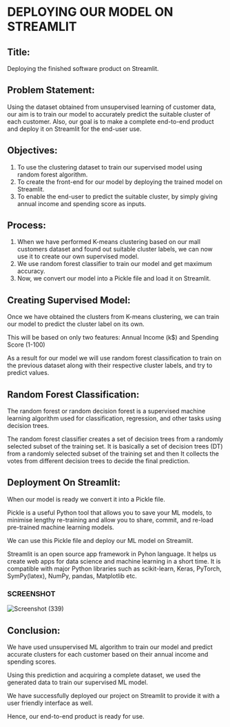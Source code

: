 # DEPLOYING OUR MODEL ON STREAMLIT

## **Title:**
Deploying the finished software product on Streamlit.

## **Problem Statement:**
Using the dataset obtained from unsupervised learning of customer data, our aim is to train our model to accurately predict the suitable cluster of each customer. Also, our goal is to make a complete end-to-end product and deploy it on Streamlit for the end-user use. 

## **Objectives:**

1. To use the clustering dataset to train our supervised model using random forest algorithm.
2. To create the front-end for our model by deploying the trained model on Streamlit.
3. To enable the end-user to predict the suitable cluster, by simply giving annual income and spending score as inputs.

## **Process:**

1. When we have performed K-means clustering based on our mall customers dataset and found out suitable cluster labels, we can now use it to create our own supervised model.
2. We use random forest classifier to train our model and get maximum accuracy.
3. Now, we convert our model into a Pickle file and load it on Streamlit. 

## **Creating Supervised Model:**

Once we have obtained the clusters from K-means clustering, we can train our model to predict the cluster label on its own.

This will be based on only two features: Annual Income (k$) and Spending Score (1-100)

As a result for our model we will use random forest classification to train on the previous dataset along with their respective cluster labels, and try to predict values.

## **Random Forest Classification:**

The random forest or random decision forest is a supervised machine learning algorithm used for classification, regression, and other tasks using decision trees.

The random forest classifier creates a set of decision trees from a randomly selected subset of the training set. It is basically a set of decision trees (DT) from a randomly selected subset of the training set and then It collects the votes from different decision trees to decide the final prediction.

## **Deployment On Streamlit:**

When our model is ready we convert it into a Pickle file.


Pickle is a useful Python tool that allows you to save your ML models, to minimise lengthy re-training and allow you to share, commit, and re-load pre-trained machine learning models. 

We can use this Pickle file and deploy our ML model on Streamlit. 

Streamlit is an open source app framework in Pyhon language. It helps us create web apps for data science and machine learning in a short time. It is compatible with major Python libraries such as scikit-learn, Keras, PyTorch, SymPy(latex), NumPy, pandas, Matplotlib etc.


### SCREENSHOT

![Screenshot (339)](https://user-images.githubusercontent.com/73705676/208522859-dc034ec1-02bd-42f7-8887-4e9661901a34.png)

## **Conclusion:**

We have used unsupervised ML algorithm to train our model and predict accurate clusters for each customer based on their annual income and spending scores. 

Using this prediction and acquiring a complete dataset, we used the generated data to train our supervised ML model. 

We have successfully deployed our project on Streamlit to provide it with a user friendly interface as well. 

Hence, our end-to-end product is ready for use. 
